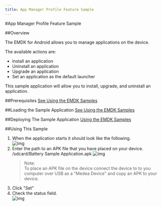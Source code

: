 ```yaml
---
title: App Manager Profile Feature Sample
---
```

#App Manager Profile Feature Sample

##Overview

The EMDK for Android allows you to manage applications on the device. 

The available actions are:  
- Install an application
- Uninstall an application
- Upgrade an application  
- Set an application as the default launcher 

This sample application will allow you to install, upgrade, and uninstall an application. 

##Prerequisites
[See Using the EMDK Samples](../guide/sample/emdksamples)

##Loading the Sample Application
[See Using the EMDK Samples](../guide/sample/emdksamples)

##Deploying The Sample Application
[Using the EMDK Samples](../guide/sample/emdksamples)

##Using This Sample
1. When the application starts it should look like the following.  
	![img](images/samples/2_1.png)  
2. Enter the path to an APK file that you have placed on your device.  /sdcard/Battery Sample Application.apk
	![img](images/samples/2_2.png)  	
	>Note:  
	>To place an APK file on the device connect the device to to you computer over USB as a "Medea Device" and copy an APK to your device.  
3.  Click "Set" 
4.  Check the status field.   
	![img](images/samples/2_3.png)  
	
